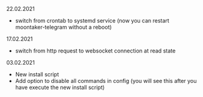 22.02.2021
- switch from crontab to systemd service (now you can restart moontaker-telegram without a reboot)

17.02.2021
- switch from http request to websocket connection at read state

03.02.2021
- New install script
- Add option to disable all commands in config (you will see this after you have execute the new install script)
